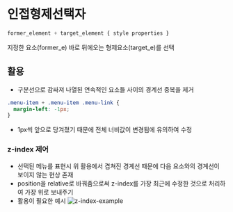 # 인접형제선택자
~~~css
former_element + target_element { style properties }
~~~
지정한 요소(former_e) 바로 뒤에오는 형제요소(target_e)를 선택
## 활용
- 구분선으로 감싸져 나열된 연속적인 요소들 사이의 경계선 중복을 제거
~~~css
.menu-item + .menu-item .menu-link {
  margin-left: -1px;
}
~~~
- 1px씩 앞으로 당겨졌기 때문에 전체 너비값이 변경됨에 유의하여 수정

### z-index 제어
- 선택된 메뉴를 표현시 위 활용에서 겹쳐진 경계선 때문에 다음 요소와의 경계선이 보이지 않는 현상 존재
- position을 relative로 바꿔줌으로써 z-index를 가장 최근에 수정한 것으로 처리하여 가장 위로 보내주기
- 활용이 필요한 예시
![z-index-example](https://user-images.githubusercontent.com/46833758/109167886-99f07c00-77c1-11eb-9780-a1d128ef8d2b.png)
